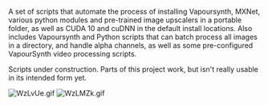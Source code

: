 A set of scripts that automate the process of installing Vapoursynth, MXNet, various python modules and pre-trained image upscalers in a portable folder, as well as CUDA 10 and cuDNN in the default install locations. Also includes Vapoursynth and Python scripts that can batch process all images in a directory, and handle alpha channels, as well as some pre-configured VapourSynth video processing scripts. 

Scripts under construction. Parts of this project work, but isn't really usable in its intended form yet. 

![WzLvUe.gif](https://i.lensdump.com/i/WzLvUe.gif)
![WzLMZk.gif](https://i.lensdump.com/i/WzLMZk.gif)


